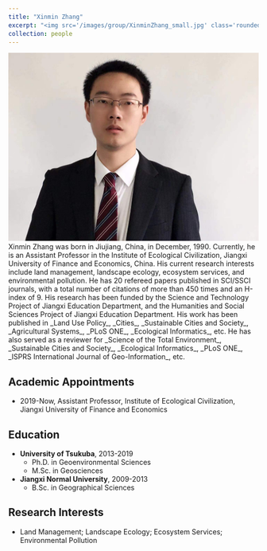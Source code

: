 ```yaml
---
title: "Xinmin Zhang"
excerpt: "<img src='/images/group/XinminZhang_small.jpg' class='rounded-corners'><br/>Principal Investigator"
collection: people
---
```

<img src='/images/group/XinminZhang.jpg' class='rounded-corners'>
<br/>Xinmin Zhang was born in Jiujiang, China, in December, 1990. Currently, he is an Assistant Professor in the Institute of Ecological Civilization, Jiangxi University of Finance and Economics, China. His current research interests include land management, landscape ecology, ecosystem services, and environmental pollution. He has 20 refereed papers published in SCI/SSCI journals, with a total number of citations of more than 450 times and an H-index of 9. His research has been funded by the Science and Technology Project of Jiangxi Education Department, and the Humanities and Social Sciences Project of Jiangxi Education Department. His work has been published in _Land Use Policy_, _Cities_, _Sustainable Cities and Society_, _Agricultural Systems_, _PLoS ONE_, _Ecological Informatics_, etc. He has also served as a reviewer for _Science of the Total Environment_, _Sustainable Cities and Society_, _Ecological Informatics_, _PLoS ONE_, _ISPRS International Journal of Geo-Information_, etc.<br/>

## Academic Appointments
  * 2019-Now, Assistant Professor, Institute of Ecological Civilization, Jiangxi University of Finance and Economics

## Education
* **University of Tsukuba**, 2013-2019
  * Ph.D. in Geoenvironmental Sciences
  * M.Sc. in Geosciences
* **Jiangxi Normal University**, 2009-2013
  * B.Sc. in Geographical Sciences

## Research Interests
  * Land Management; Landscape Ecology; Ecosystem Services; Environmental Pollution
